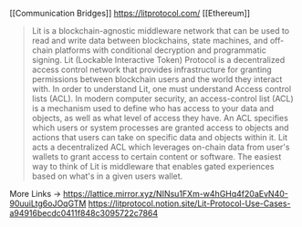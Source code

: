  [[Communication Bridges]] https://litprotocol.com/ [[Ethereum]]
> Lit is a blockchain-agnostic middleware network that can be used to read and write data between blockchains, state machines, and off-chain platforms with conditional decryption and programmatic signing.
> Lit (Lockable Interactive Token) Protocol is a decentralized access control network that provides infrastructure for granting permissions between blockchain users and the world they interact with. In order to understand Lit, one must understand Access control lists (ACL). In modern computer security, an access-control list (ACL) is a mechanism used to define who has access to your data and objects, as well as what level of access they have. An ACL specifies which users or system processes are granted access to objects and actions that users can take on specific data and objects within it. Lit acts a decentralized ACL which leverages on-chain data from user's wallets to grant access to certain content or software. The easiest way to think of Lit is middleware that enables gated experiences based on what's in a given users wallet.



More Links ->
https://lattice.mirror.xyz/NINsu1FXm-w4hGHq4f20aEvN40-90uuiLtg6oJOqGTM
https://litprotocol.notion.site/Lit-Protocol-Use-Cases-a94916becdc0411f848c3095722c7864


